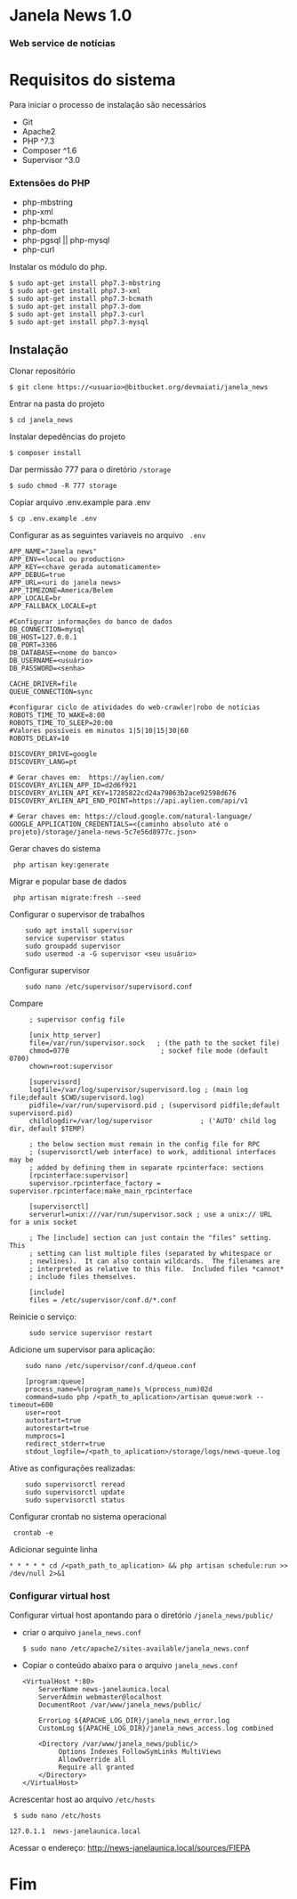 # Janela News 1.0

### Web service de notícias

# Requisitos do sistema

Para iniciar o processo de instalação são necessários
  
* Git
* Apache2 
* PHP ^7.3
* Composer ^1.6
* Supervisor ^3.0

### Extensões do PHP

* php-mbstring
* php-xml
* php-bcmath
* php-dom
* php-pgsql || php-mysql
* php-curl

Instalar os módulo do php.

    $ sudo apt-get install php7.3-mbstring 
    $ sudo apt-get install php7.3-xml 
    $ sudo apt-get install php7.3-bcmath
    $ sudo apt-get install php7.3-dom 
    $ sudo apt-get install php7.3-curl
    $ sudo apt-get install php7.3-mysql

## Instalação

Clonar repositório

    $ git clone https://<usuario>@bitbucket.org/devmaiati/janela_news

Entrar na pasta do projeto 

    $ cd janela_news

Instalar depedências do projeto

    $ composer install

Dar permissão 777 para o diretório `/storage`

    $ sudo chmod -R 777 storage    

Copiar arquivo .env.example para .env

    $ cp .env.example .env

Configurar as as seguintes variaveis no arquivo ` .env`

    APP_NAME="Janela news"
    APP_ENV=<local ou production>
    APP_KEY=<chave gerada automaticamente>
    APP_DEBUG=true
    APP_URL=<uri do janela news>
    APP_TIMEZONE=America/Belem
    APP_LOCALE=br
    APP_FALLBACK_LOCALE=pt

    #Configurar informações do banco de dados
    DB_CONNECTION=mysql
    DB_HOST=127.0.0.1
    DB_PORT=3306
    DB_DATABASE=<nome do banco>
    DB_USERNAME=<usuário>
    DB_PASSWORD=<senha>

    CACHE_DRIVER=file
    QUEUE_CONNECTION=sync

    #configurar ciclo de atividades do web-crawler|robo de notícias
    ROBOTS_TIME_TO_WAKE=8:00
    ROBOTS_TIME_TO_SLEEP=20:00
    #Valores possíveis em minutos 1|5|10|15|30|60
    ROBOTS_DELAY=10

    DISCOVERY_DRIVE=google
    DISCOVERY_LANG=pt

    # Gerar chaves em:  https://aylien.com/
    DISCOVERY_AYLIEN_APP_ID=d2d6f921
    DISCOVERY_AYLIEN_API_KEY=17285822cd24a79863b2ace92598d676
    DISCOVERY_AYLIEN_API_END_POINT=https://api.aylien.com/api/v1

    # Gerar chaves em: https://cloud.google.com/natural-language/
    GOOGLE_APPLICATION_CREDENTIALS=<{caminho absoluto até o projeto}/storage/janela-news-5c7e56d8977c.json>  

Gerar chaves do sistema

     php artisan key:generate
    
Migrar e popular base de dados

     php artisan migrate:fresh --seed
     
     
Configurar o supervisor de trabalhos

        sudo apt install supervisor
        service supervisor status
        sudo groupadd supervisor    
        sudo usermod -a -G supervisor <seu usuário>

Configurar supervisor 

        sudo nano /etc/supervisor/supervisord.conf   
        
Compare 
         
         ; supervisor config file
         
         [unix_http_server]
         file=/var/run/supervisor.sock   ; (the path to the socket file)
         chmod=0770                       ; sockef file mode (default 0700)
         chown=root:supervisor
         
         [supervisord]
         logfile=/var/log/supervisor/supervisord.log ; (main log file;default $CWD/supervisord.log)
         pidfile=/var/run/supervisord.pid ; (supervisord pidfile;default supervisord.pid)
         childlogdir=/var/log/supervisor            ; ('AUTO' child log dir, default $TEMP)
         
         ; the below section must remain in the config file for RPC
         ; (supervisorctl/web interface) to work, additional interfaces may be
         ; added by defining them in separate rpcinterface: sections
         [rpcinterface:supervisor]
         supervisor.rpcinterface_factory = supervisor.rpcinterface:make_main_rpcinterface
         
         [supervisorctl]
         serverurl=unix:///var/run/supervisor.sock ; use a unix:// URL  for a unix socket
         
         ; The [include] section can just contain the "files" setting.  This
         ; setting can list multiple files (separated by whitespace or
         ; newlines).  It can also contain wildcards.  The filenames are
         ; interpreted as relative to this file.  Included files *cannot*
         ; include files themselves.
         
         [include]
         files = /etc/supervisor/conf.d/*.conf
         
Reinicie o serviço:  
         
         sudo service supervisor restart                 

Adicione um supervisor para aplicação:

        sudo nano /etc/supervisor/conf.d/queue.conf
        
        [program:queue]
        process_name=%(program_name)s_%(process_num)02d
        command=sudo php /<path_to_aplication>/artisan queue:work --timeout=600
        user=root
        autostart=true
        autorestart=true
        numprocs=1
        redirect_stderr=true
        stdout_logfile=/<path_to_aplication>/storage/logs/news-queue.log

Ative as configurações realizadas:
        
        sudo supervisorctl reread
        sudo supervisorctl update
        sudo supervisorctl status      
        
Configurar crontab no sistema operacional

     crontab -e 

Adicionar seguinte linha

    * * * * * cd /<path_path_to_aplication> && php artisan schedule:run >> /dev/null 2>&1
          
###   Configurar virtual host

Configurar virtual host apontando para o diretório `/janela_news/public/`

* criar o arquivo `janela_news.conf`

      $ sudo nano /etc/apache2/sites-available/janela_news.conf

* Copiar o conteúdo abaixo para o arquivo `janela_news.conf`      
    ```
    <VirtualHost *:80>
        ServerName news-janelaunica.local
        ServerAdmin webmaster@localhost
        DocumentRoot /var/www/janela_news/public/
        
        ErrorLog ${APACHE_LOG_DIR}/janela_news_error.log
        CustomLog ${APACHE_LOG_DIR}/janela_news_access.log combined
    
        <Directory /var/www/janela_news/public/>
             Options Indexes FollowSymLinks MultiViews
             AllowOverride all
             Require all granted
        </Directory>
    </VirtualHost>
    ```
Acrescentar host ao arquivo `/etc/hosts`
          
     $ sudo nano /etc/hosts
```
127.0.1.1  news-janelaunica.local
```

Acessar o endereço: http://news-janelaunica.local/sources/FIEPA

# Fim
